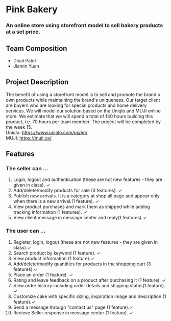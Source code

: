 # Pink Bakery
### An online store using storefront model to sell bakery products at a set price.
## Team Composition
* Dinal Patel
* Jiamin Yuan

## Project Description
The benefit of using a storefront model is to sell and promote the brand's own products while maintaining the brand's uniqueness. Our target client are buyers who are looking for special products and home delivery services. We will model our solution based on the Uniqlo and MUJI online store. We estimate that we will spend a total of 140 hours building this product, i.e. 70 hours per team member. The project will be completed by the week 15. 
<br>
Uniqlo: https://www.uniqlo.com/us/en/
<br>
MUJI: https://muji.ca/

## Features
### The seller can ...
1. Login, logout and authentication (these are not new features - they are given in class). ✓
2. Add/delete/modify products for sale (3 features). ✓
3. Publish new arrivals. It is a category at shop all page and appear only when there is a new arrival.(1 feature). ✓
4. View product purchases and mark them as shipped while adding tracking information (1 features). ✓
5. View client message in message center and reply(1 features).✓

### The user can ...
1. Register, login, logout (these are not new features - they are given in class).✓
2. Search product by keyword (1 feature). ✓
3. View product information (1 feature).✓
4. Add/delete/modify quantities for products in the shopping cart (3 features).✓
5. Place an order (1 feature). ✓
6. Rating and leave feedback on a product after purchasing it (1 feature). ✓
7. View order history including order details and shipping status(1 feature). ✓
8. Customize cake with specific sizing, inspiration image and description (1 feature).✓
9. Send a message through "contact us" page (1 feature).✓
10. Recieve Seller response in message center (1 feature). ✓
